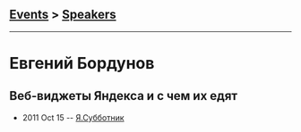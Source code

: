 ## [Events](../README.md) > [Speakers](../speakers.md)
---

# Евгений Бордунов

## Веб-виджеты Яндекса и с чем их едят
- 2011 Oct 15 -- [Я.Субботник](https://events.yandex.ru/lib/talks/198/)    
